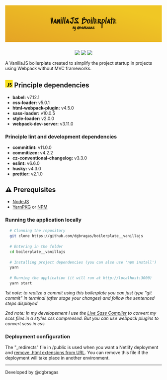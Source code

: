 <h1 align="center"><img src="./docs/banner.png" alt="Banner with 'VanillaJS Boilerplate' writed in display web font" /></h1>

<p align="center">
  <img src="http://img.shields.io/static/v1?label=Last%20change&message=01/12/2020&color=blue&style=for-the-badge"/>
  <img src="https://img.shields.io/github/languages/count/dgbragas/boilerplate__vanillajs?style=for-the-badge" />
  <img src="http://img.shields.io/static/v1?label=Code%20Style&message=AirBnb&color=red&style=for-the-badge"/>
</p>

A VanillaJS boilerplate created to simplify the project startup in projects using Webpack without MVC frameworks.


## **<img src="./docs/badge.png"> Principle dependencies**

- **babel:** v7.12.1
- **css-loader:** v5.0.1
- **html-webpack-plugin:** v4.5.0
- **sass-loader:** v10.0.5
- **style-loader:** v2.0.0
- **webpack-dev-server:** v3.11.0

### Principle lint and development dependencies

- **commitlint:** v11.0.0
- **commitizen:** v4.2.2
- **cz-conventional-changelog:** v3.3.0
- **eslint:** v6.6.0
- **husky:** v4.3.0
- **prettier:** v2.1.0


## **:warning: Prerequisites**

- <a href="https://nodejs.org/en/" target="_blank">NodeJS</a>
- <a href="https://yarnpkg.com/" target="_blank">YarnPKG</a> or <a href="https://www.npmjs.com/" target="_blank">NPM</a>


### Running the application locally

```bash
  # Clonning the repository
  git clone https://github.com/dgbragas/boilerplate__vanillajs

  # Entering in the folder
  cd boilerplate__vanillajs

  # Installing project dependencies (you can also use 'npm install')
  yarn

  # Running the application (it will run at http://localhost:3000)
  yarn start
```

*1st note: to realize a commit using this boilerplate you can just type "git commit" in terminal (after stage your changes) and follow the sentenced steps displayed*

*2nd note: In my developement I use the [Live Sass Compiler](https://marketplace.visualstudio.com/items?itemName=ritwickdey.live-sass) to convert my scss files in a styles.css compreesed. But you can use webpack plugins to convert scss in css*


### Deployment configuration

The "_redirects" file in /public is used when you want a Netlify deployment and [remove .html extensions from URL](https://medium.com/@towfiqu/removing-html-extension-from-netlify-hosted-static-site-with-parcel-41481c9e32fd). You can remove this file if the deployment will take place in another environment.

---

Developed by @dgbragas
